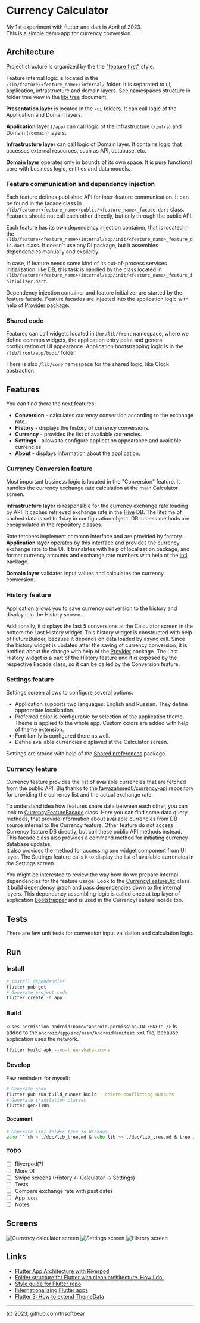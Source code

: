 # Currency Calculator

My 1st experiment with flutter and dart in April of 2023.  
This is a simple demo app for currency conversion.

## Architecture

Project structure is organized by the the ["feature first"](https://codewithandrea.com/articles/flutter-project-structure/) style.

Feature internal logic is located in the `/lib/feature/<feature_name>/internal/` folder.
It is separated to ui, application, infrastructure and domain layers.
See namespaces structure in folder tree view in the [lib/ tree](doc/lib_tree.md) document.

**Presentation layer** is located in the `/ui` folders. It can call logic of the Application and Domain layers.

**Application layer** (`/app`) can call logic of the Infrastructure (`/infra`) and Domain (`/domain`) layers.

**Infrastructure layer** can call logic of Domain layer.
It contains logic that accesses external resources, such as API, database, etc.

**Domain layer** operates only in bounds of its own space.
It is pure functional core with business logic, entities and data models.

### Feature communication and dependency injection

Each feature defines published API for inter-feature communication.
It can be found in the facade class in `/lib/feature/<feature_name>/public/<feature_name>_facade.dart` class.
Features should not call each other directly, but only through the public API.

Each feature has its own dependency injection container, 
that is located in the `/lib/feature/<feature_name>/internal/app/init/<feature_name>_feature_dic.dart` class.
It doesn't use any DI package, but it assembles dependencies manually and explicitly.

In case, if feature needs some kind of its out-of-process services initialization, like DB,
this task is handled by the class located in `/lib/feature/<feature_name>/internal/app/init/<feature_name>_feature_initializer.dart`.

Dependency injection container and feature initializer are started by the feature facade.
Feature facades are injected into the application logic with help of [Provider](https://pub.dev/packages/provider) package.

### Shared code

Features can call widgets located in the `/lib/front` namespace, where we define common widgets,
the application entry point and general configuration of UI appearance.
Application bootstrapping logic is in the `/lib/front/app/boot/` folder.

There is also `/lib/core` namespace for the shared logic, like Clock abstraction.

## Features

You can find there the next features:

* **Conversion** - calculates currency conversion according to the exchange rate.
* **History** - displays the history of currency conversions.
* **Currency** - provides the list of available currencies.
* **Settings** - allows to configure application appearance and available currencies.
* **About** - displays information about the application.

### Currency Conversion feature

Most important business logic is located in the "Conversion" feature.
It handles the currency exchange rate calculation at the main Calculator screen.

**Infrastructure layer** is responsible for the currency exchange rate loading by API.
It caches retrieved exchange rate in the [Hive](https://docs.hivedb.dev/) DB.
The lifetime of cached data is set to 1 day in configuration object. 
DB access methods are encapsulated in the repository classes.

Rate fetchers implement common interface and are provided by factory.
**Application layer** operates by this interface and provides the currency exchange rate to the UI.
It translates with help of localization package, and format currency amounts 
and exchange rate numbers with help of the [Intl](https://pub.dev/packages/intl) package.  

**Domain layer** validates input values and calculates the currency conversion.

### History feature

Application allows you to save currency conversion to the history and display it in the History screen.

Additionally, it displays the last 5 conversions at the Calculator screen in the bottom the Last History widget.
This history widget is constructed with help of FutureBuilder, because it depends on data loaded by async call.
Since the history widget is updated after the saving of currency conversion, 
it is notified about the change with help of the [Provider](https://pub.dev/packages/provider) package.
The Last History widget is a part of the History feature and it is exposed 
by the respective Facade class, so it can be called by the Conversion feature.

### Settings feature

Settings screen allows to configure several options:  

* Application supports two languages: English and Russian. They define appropriate localization.
* Preferred color is configurable by selection of the application theme. Theme is applied to the whole app.
Custom colors are added with help of [theme extension](https://api.flutter.dev/flutter/material/ThemeExtension-class.html).
* Font family is configured there as well.
* Define available currencies displayed at the Calculator screen.

Settings are stored with help of the [Shared preferences](https://pub.dev/packages/shared_preferences) package.

### Currency feature

Currency feature provides the list of available currencies that are fetched from the public API.
Big thanks to the [fawazahmed0/currency-api](https://github.com/fawazahmed0/currency-api) repository
for providing the currency list and the actual exchange rate.

To understand idea how features share data between each other, you can look to [CurrencyFeatureFacade](https://github.com/tnsoftbear/flutter_currency_calculator/blob/main/lib/feature/currency/public/currency_feature_facade.dart) class.
Here you can find some data query methods, that provide information about available currencies from DB source internal to the Currency feature.
Other feature do not access Currency feature DB directly, but call these public API methods instead.  
This facade class also provides a command method for initiating currency database updates.  
It also provides the method for accessing one widget component from UI layer.
The Settings feature calls it to display the list of available currencies in the Settings screen. 

You might be interested to review the way how do we prepare internal dependencies for the feature usage.
Look to the [CurrencyFeatureDic](https://github.com/tnsoftbear/flutter_currency_calculator/blob/main/lib/feature/currency/internal/app/init/currency_feature_dic.dart) class.
It build dependency graph and pass dependencies down to the internal layers.
This dependency assembling logic is called once at top layer of application [Bootstrapper](https://github.com/tnsoftbear/flutter_currency_calculator/blob/main/lib/front/app/boot/bootstrapper.dart) and is used in the CurrencyFeatureFacade too.

## Tests

There are few unit tests for conversion input validation and calculation logic.

## Run

### Install

```sh
# Install dependencies
flutter pub get
# Generate project code
flutter create -t app .
```

### Build

`<uses-permission android:name="android.permission.INTERNET" />` is added 
to the `android/app/src/main/AndroidManifest.xml` file, because application uses the network.

```sh
flutter build apk --no-tree-shake-icons
```

### Develop

Few reminders for myself:

```sh
# Generate code
flutter pub run build_runner build --delete-conflicting-outputs
# Generate translation classes
flutter gen-l10n
```

#### Document

```sh
# Generate lib/ folder tree in Windows
echo ```sh > ./doc/lib_tree.md & echo lib >> ./doc/lib_tree.md & tree /F /A lib | more +3 >> ./doc/lib_tree.md & echo ``` >> ./doc/lib_tree.md
```

#### TODO

* [ ] Riverpod(?)
* [ ] More DI
* [ ] Swipe screens (History <- Calculator -> Settings)
* [ ] Tests
* [ ] Compare exchange rate with past dates
* [ ] App icon
* [ ] Notes

## Screens

![Currency calculator screen](./doc/pic/scr-1.png)
![Settings screen](./doc/pic/scr-2.png)
![History screen](./doc/pic/scr-3.png)

## Links

* [Flutter App Architecture with Riverpod](https://codewithandrea.com/articles/flutter-app-architecture-riverpod-introduction/)
* [Folder structure for Flutter with clean architecture. How I do.](https://felipeemidio.medium.com/folder-structure-for-flutter-with-clean-architecture-how-i-do-bbe29225774f)
* [Style guide for Flutter repo](https://github.com/flutter/flutter/wiki/Style-guide-for-Flutter-repo)
* [Internationalizing Flutter apps](https://docs.flutter.dev/development/accessibility-and-localization/internationalization)
* [Flutter 3: How to extend ThemeData](https://medium.com/geekculture/flutter-3-how-to-extend-themedata-56b8923bf1aa)

---

(c) 2023, github.com/tnsoftbear
